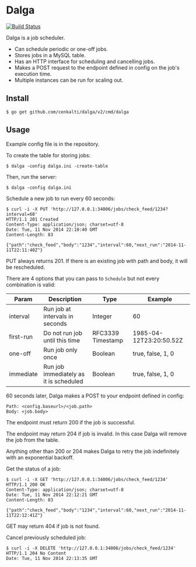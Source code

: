 Dalga
=====

[![Build Status](https://travis-ci.org/cenkalti/dalga.png)](https://travis-ci.org/cenkalti/dalga)

Dalga is a job scheduler.

- Can schedule periodic or one-off jobs.
- Stores jobs in a MySQL table.
- Has an HTTP interface for scheduling and cancelling jobs.
- Makes a POST request to the endpoint defined in config on the job's execution time.
- Multiple instances can be run for scaling out.

Install
-------

    $ go get github.com/cenkalti/dalga/v2/cmd/dalga

Usage
-----

Example config file is in the repository.

To create the table for storing jobs:

    $ dalga -config dalga.ini -create-table

Then, run the server:

    $ dalga -config dalga.ini

Schedule a new job to run every 60 seconds:

    $ curl -i -X PUT 'http://127.0.0.1:34006/jobs/check_feed/1234?interval=60'
    HTTP/1.1 201 Created
    Content-Type: application/json; charset=utf-8
    Date: Tue, 11 Nov 2014 22:10:40 GMT
    Content-Length: 83

    {"path":"check_feed","body":"1234","interval":60,"next_run":"2014-11-11T22:11:40Z"}

PUT always returns 201. If there is an existing job with path and body, it will be rescheduled.

There are 4 options that you can pass to `Schedule` but not every combination is valid:

| Param     | Description                            | Type              | Example                 |
| -----     | -----------                            | ----              | -------                 |
| interval  | Run job at intervals in seconds        | Integer           | 60                      |
| first-run | Do not run job until this time         | RFC3339 Timestamp | 1985-04-12T23:20:50.52Z |
| one-off   | Run job only once                      | Boolean           | true, false, 1, 0       |
| immediate | Run job immediately as it is scheduled | Boolean           | true, false, 1, 0       |

60 seconds later, Dalga makes a POST to your endpoint defined in config:

    Path: <config.baseurl>/<job.path>
    Body: <job.body>

The endpoint must return 200 if the job is successful.

The endpoint may return 204 if job is invalid. In this case Dalga will remove the job from the table.

Anything other than 200 or 204 makes Dalga to retry the job indefinitely with an exponential backoff.

Get the status of a job:

    $ curl -i -X GET 'http://127.0.0.1:34006/jobs/check_feed/1234'
    HTTP/1.1 200 OK
    Content-Type: application/json; charset=utf-8
    Date: Tue, 11 Nov 2014 22:12:21 GMT
    Content-Length: 83

    {"path":"check_feed","body":"1234","interval":60,"next_run":"2014-11-11T22:12:41Z"}

GET may return 404 if job is not found.

Cancel previously scheduled job:

    $ curl -i -X DELETE 'http://127.0.0.1:34006/jobs/check_feed/1234'
    HTTP/1.1 204 No Content
    Date: Tue, 11 Nov 2014 22:13:35 GMT
